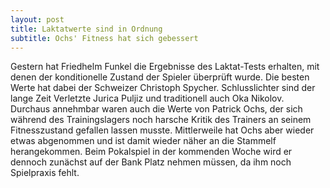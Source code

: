 ```yaml
---
layout: post
title: Laktatwerte sind in Ordnung
subtitle: Ochs' Fitness hat sich gebessert
---
```


Gestern hat Friedhelm Funkel die Ergebnisse des Laktat-Tests erhalten, mit denen der konditionelle Zustand der Spieler überprüft wurde. Die besten Werte hat dabei der Schweizer Christoph Spycher. Schlusslichter sind der lange Zeit Verletzte Jurica Puljiz und traditionell auch Oka Nikolov. Durchaus annehmbar waren auch die Werte von Patrick Ochs, der sich während des Trainingslagers noch harsche Kritik des Trainers an seinem Fitnesszustand gefallen lassen musste. Mittlerweile hat Ochs aber wieder etwas abgenommen und ist damit wieder näher an die Stammelf herangekommen. Beim Pokalspiel in der kommenden Woche wird er dennoch zunächst auf der Bank Platz nehmen müssen, da ihm noch Spielpraxis fehlt.


